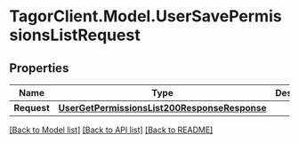 # TagorClient.Model.UserSavePermissionsListRequest

## Properties

Name | Type | Description | Notes
------------ | ------------- | ------------- | -------------
**Request** | [**UserGetPermissionsList200ResponseResponse**](UserGetPermissionsList200ResponseResponse.md) |  | [optional] 

[[Back to Model list]](../README.md#documentation-for-models) [[Back to API list]](../README.md#documentation-for-api-endpoints) [[Back to README]](../README.md)

